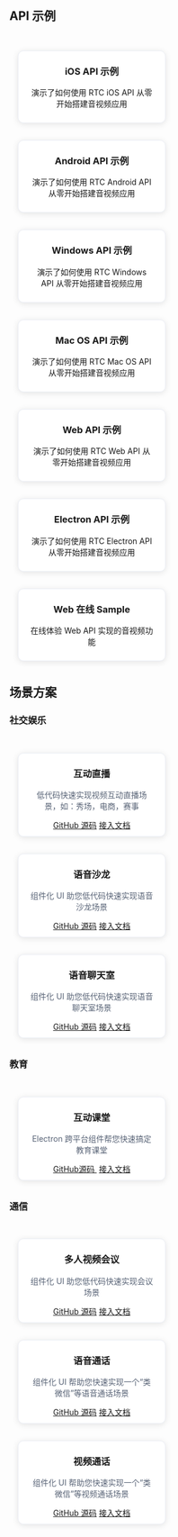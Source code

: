 <style>
    .card-container {
        width: 293px;
        display: block;
        float: left;
        padding-left: 15px;
        padding-right: 15px;
        box-sizing: border-box;
    }

    .card {
        border-radius: 10px;
        padding-left: 20px;
        padding-right: 20px;
        padding-bottom: 10px;
        margin-top: 30px;
        border: 1px solid #ebeef5;
        background-color: #fff;
        overflow: hidden;
        box-shadow: 0 2px 12px 0 rgb(0 0 0 / 10%);
        text-align: center;
    }
</style>

## API 示例
<div style="position: relative; box-sizing: border-box;  padding-bottom: 10px; margin-bottom: 10px; overflow:hidden">
        <a href="https://github.com/tencentyun/TRTCSDK/tree/master/iOS/TRTC-API-Example-OC" target="view_window">
            <div class="card-container">
                <div class="card">
                    <h3>iOS API 示例</h3>
                    <p>演示了如何使用 RTC iOS API 从零开始搭建音视频应用</p>
                </div>
            </div>
        </a>
        <a href="https://github.com/tencentyun/TRTCSDK/tree/master/Android/TRTC-API-Example" target="view_window">
            <div class="card-container">
                <div class="card">
                    <h3>Android API 示例</h3>
                    <p>演示了如何使用 RTC Android API 从零开始搭建音视频应用</p>
                </div>
            </div>
        </a>
        <a href="https://github.com/tencentyun/TRTCSDK/tree/master/Windows/QTDemo" target="view_window">
            <div class="card-container">
                <div class="card">
                    <h3>Windows API 示例</h3>
                    <p>演示了如何使用 RTC Windows API 从零开始搭建音视频应用</p>
                </div>
            </div>
        </a>
        <a href="https://github.com/tencentyun/TRTCSDK/tree/master/Mac/QTDemo" target="view_window">
            <div class="card-container">
                <div class="card">
                    <h3>Mac OS API 示例</h3>
                    <p>演示了如何使用 RTC Mac OS API 从零开始搭建音视频应用</p>
                </div>
            </div>
        </a>
        <a href="https://github.com/tencentyun/TRTCSDK/tree/master/Web/TRTCSimpleDemo" target="view_window">
            <div class="card-container">
                <div class="card">
                    <h3>Web API 示例</h3>
                    <p>演示了如何使用 RTC Web API 从零开始搭建音视频应用</p>
                </div>
            </div>
        </a>
        <a href="https://github.com/tencentyun/TRTCSDK/tree/master/Electron/TRTCSimpleDemo" target="view_window">
            <div class="card-container">
                <div class="card">
                    <h3>Electron API 示例</h3>
                    <p>演示了如何使用 RTC Electron API 从零开始搭建音视频应用</p>
                </div>
            </div>
        </a>
        <a href="https://web.sdk.qcloud.com/trtc/webrtc/demo/latest/index.html" target="view_window">
            <div class="card-container">
                <div class="card">
                    <h3>Web 在线 Sample</h3>
                    <p>在线体验 Web API 实现的音视频功能</p>
                </div>
            </div>
        </a>
    </div>

## 场景方案
### 社交娱乐
<div style="position: relative; box-sizing: border-box; padding-bottom: 10px; margin-bottom: 10px; overflow:hidden;">
       <div class="card-container">
                <div class="card">
                    <h3 style="color:191919;">互动直播</h3>
										<p style="color:#586376";>低代码快速实现视频互动直播场景，如：秀场，电商，赛事</p>
                    <a href="https://github.com/tencentyun/TUILiveRoom" >GitHub 源码</a>
									  <a href="https://cloud.tencent.com/document/product/647/43181" >接入文档</a>
                </div>
       </div>
			 <div class="card-container">
                <div class="card">
                    <h3 style="color:191919;">语音沙龙</h3>
										<p style="color:#586376";>组件化 UI 助您低代码快速实现语音沙龙场景</p>
                    <a href="https://github.com/tencentyun/TUIChatSalon" >GitHub 源码</a>
									  <a href="https://cloud.tencent.com/document/product/647/53549" >接入文档</a>
                </div>
       </div>
       <div class="card-container">
                <div class="card">
                    <h3 style="color:191919;">语音聊天室</h3>
										<p style="color:#586376";>组件化 UI 助您低代码快速实现语音聊天室场景</p>
                    <a href="https://github.com/tencentyun/TUIVoiceRoom" >GitHub 源码</a>
									  <a href="https://cloud.tencent.com/document/product/647/45753" >接入文档</a>
                </div>
       </div>
    </div>

### 教育
<div style="position: relative; box-sizing: border-box; padding-bottom: 10px; margin-bottom: 10px; overflow:hidden;">
       <div class="card-container">
                <div class="card">
                    <h3 style="color:191919;">互动课堂</h3>
										<p style="color:#586376";>Electron 跨平台组件帮您快速搞定教育课堂</p>
                    <a href="https://github.com/tencentyun/TRTCSDK/tree/master/Electron/TRTCScenesDemo/TRTCEducation" >GitHub源码&nbsp;</a>
									  <a href="https://cloud.tencent.com/document/product/647/45465" >接入文档</a>
                </div>
       </div>
    </div>

### 通信
<div style="position: relative; box-sizing: border-box; padding-bottom: 10px; margin-bottom: 10px; overflow:hidden;">
       <div class="card-container">
                <div class="card">
                    <h3 style="color:191919;">多人视频会议</h3>
										<p style="color:#586376";>组件化 UI 助您低代码快速实现会议场景</p>
                    <a href="https://github.com/tencentyun/TUIMeeting" >GitHub 源码</a>
									  <a href="https://cloud.tencent.com/document/product/647/45681" >接入文档</a>
                </div>
       </div>
       <div class="card-container">
                <div class="card">
                    <h3 style="color:191919;">语音通话</h3>
										<p style="color:#586376";>组件化 UI 帮助您快速实现一个“类微信”等语音通话场景</p>
                    <a href="https://github.com/tencentyun/TUICalling" >GitHub 源码</a>
									  <a href="https://cloud.tencent.com/document/product/647/42046" >接入文档</a>
                </div>
       </div>
       <div class="card-container">
                <div class="card">
                    <h3 style="color:191919;">视频通话</h3>
										<p style="color:#586376";>组件化 UI 帮助您快速实现一个“类微信”等视频通话场景</p>
                    <a href="https://github.com/tencentyun/TUICalling" >GitHub 源码</a>
									  <a href="https://cloud.tencent.com/document/product/647/42044" >接入文档</a>
                </div>
       </div>
    </div>
</div>

